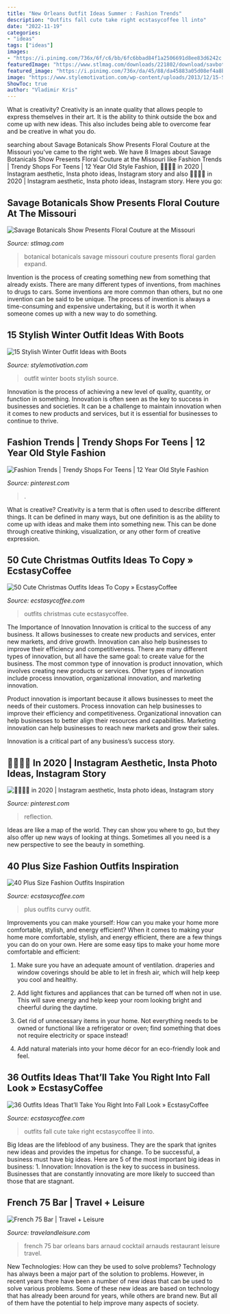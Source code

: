 ```yaml
---
title: "New Orleans Outfit Ideas Summer : Fashion Trends"
description: "Outfits fall cute take right ecstasycoffee ll into"
date: "2022-11-19"
categories:
- "ideas"
tags: ["ideas"]
images:
- "https://i.pinimg.com/736x/6f/c6/bb/6fc6bbad84f1a2506691d8ee83d6242c.jpg"
featuredImage: "https://www.stlmag.com/downloads/221802/download/savbot2-001.jpg?cb=4db6b7dd0f15dd26edc2d685e83ffc22"
featured_image: "https://i.pinimg.com/736x/da/45/88/da45883a05d08ef4a8b391bbd33c9ba3.jpg"
image: "https://www.stylemotivation.com/wp-content/uploads/2013/12/15-Stylish-Winter-Outfit-Ideas-with-Boots-9.jpg"
ShowToc: true
author: "Vladimir Kris"
---
```



What is creativity?
Creativity is an innate quality that allows people to express themselves in their art. It is the ability to think outside the box and come up with new ideas. This also includes being able to overcome fear and be creative in what you do.

	

		
searching about Savage Botanicals Show Presents Floral Couture at the Missouri you've came to the right web. We have 8 Images about Savage Botanicals Show Presents Floral Couture at the Missouri like Fashion Trends | Trendy Shops For Teens | 12 Year Old Style Fashion, 💌👼🏻🏹 in 2020 | Instagram aesthetic, Insta photo ideas, Instagram story and also 💌👼🏻🏹 in 2020 | Instagram aesthetic, Insta photo ideas, Instagram story. Here you go:
		
    
## Savage Botanicals Show Presents Floral Couture At The Missouri

<img loading=lazy src="https://www.stlmag.com/downloads/221802/download/savbot2-001.jpg?cb=4db6b7dd0f15dd26edc2d685e83ffc22" onerror="this.onerror=null;this.src='https://tse2.mm.bing.net/th?id=OIP.my9TAwDA31WaliTx1G2EIAHaKf&amp;pid=15.1';" alt="Savage Botanicals Show Presents Floral Couture at the Missouri">

_Source: stlmag.com_

>botanical botanicals savage missouri couture presents floral garden expand. 

	

Invention is the process of creating something new from something that already exists. There are many different types of inventions, from machines to drugs to cars. Some inventions are more common than others, but no one invention can be said to be unique. The process of invention is always a time-consuming and expensive undertaking, but it is worth it when someone comes up with a new way to do something.

    
## 15 Stylish Winter Outfit Ideas With Boots

<img loading=lazy src="https://www.stylemotivation.com/wp-content/uploads/2013/12/15-Stylish-Winter-Outfit-Ideas-with-Boots-9.jpg" onerror="this.onerror=null;this.src='https://tse2.mm.bing.net/th?id=OIP.IHaSKZ5FEosfSpbUZRF25gHaK3&amp;pid=15.1';" alt="15 Stylish Winter Outfit Ideas with Boots">

_Source: stylemotivation.com_

>outfit winter boots stylish source. 

	

Innovation is the process of achieving a new level of quality, quantity, or function in something. Innovation is often seen as the key to success in businesses and societies. It can be a challenge to maintain innovation when it comes to new products and services, but it is essential for businesses to continue to thrive.

    
## Fashion Trends | Trendy Shops For Teens | 12 Year Old Style Fashion

<img loading=lazy src="https://i.pinimg.com/736x/da/45/88/da45883a05d08ef4a8b391bbd33c9ba3.jpg" onerror="this.onerror=null;this.src='https://tse1.mm.bing.net/th?id=OIP.mPY2Uv0o3zq_WSV3220mmgHaMP&amp;pid=15.1';" alt="Fashion Trends | Trendy Shops For Teens | 12 Year Old Style Fashion">

_Source: pinterest.com_

>. 

	

What is creative?
Creativity is a term that is often used to describe different things. It can be defined in many ways, but one definition is as the ability to come up with ideas and make them into something new. This can be done through creative thinking, visualization, or any other form of creative expression.

    
## 50 Cute Christmas Outfits Ideas To Copy » EcstasyCoffee

<img loading=lazy src="https://i2.wp.com/www.ecstasycoffee.com/wp-content/uploads/2016/10/Cute-Christmas-outfits-3.jpg" onerror="this.onerror=null;this.src='https://tse3.mm.bing.net/th?id=OIP.couU-CKWsDaHsnvgBJCESQHaK7&amp;pid=15.1';" alt="50 Cute Christmas Outfits Ideas To Copy » EcstasyCoffee">

_Source: ecstasycoffee.com_

>outfits christmas cute ecstasycoffee. 

	

The Importance of Innovation
Innovation is critical to the success of any business. It allows businesses to create new products and services, enter new markets, and drive growth. Innovation can also help businesses to improve their efficiency and competitiveness.
There are many different types of innovation, but all have the same goal: to create value for the business. The most common type of innovation is product innovation, which involves creating new products or services. Other types of innovation include process innovation, organizational innovation, and marketing innovation.

Product innovation is important because it allows businesses to meet the needs of their customers. Process innovation can help businesses to improve their efficiency and competitiveness. Organizational innovation can help businesses to better align their resources and capabilities. Marketing innovation can help businesses to reach new markets and grow their sales.

Innovation is a critical part of any business’s success story.

    
## 💌👼🏻🏹 In 2020 | Instagram Aesthetic, Insta Photo Ideas, Instagram Story

<img loading=lazy src="https://i.pinimg.com/736x/6f/c6/bb/6fc6bbad84f1a2506691d8ee83d6242c.jpg" onerror="this.onerror=null;this.src='https://tse4.mm.bing.net/th?id=OIP.5Lx_5Hvt5p4dsdI43SFHqgHaNL&amp;pid=15.1';" alt="💌👼🏻🏹 in 2020 | Instagram aesthetic, Insta photo ideas, Instagram story">

_Source: pinterest.com_

>reflection. 

	

Ideas are like a map of the world. They can show you where to go, but they also offer up new ways of looking at things. Sometimes all you need is a new perspective to see the beauty in something.

    
## 40 Plus Size Fashion Outfits Inspiration

<img loading=lazy src="https://www.ecstasycoffee.com/wp-content/uploads/2016/10/Curvy-Women-Fashion-Outfits-52-1.jpg" onerror="this.onerror=null;this.src='https://tse2.mm.bing.net/th?id=OIP.Wa1f_S9Y7NQpKfUh-Dnd2AHaLH&amp;pid=15.1';" alt="40 Plus Size Fashion Outfits Inspiration">

_Source: ecstasycoffee.com_

>plus outfits curvy outfit. 

	

Improvements you can make yourself: How can you make your home more comfortable, stylish, and energy efficient?
When it comes to making your home more comfortable, stylish, and energy efficient, there are a few things you can do on your own. Here are some easy tips to make your home more comfortable and efficient: 
1. Make sure you have an adequate amount of ventilation. draperies and window coverings should be able to let in fresh air, which will help keep you cool and healthy.

2. Add light fixtures and appliances that can be turned off when not in use. This will save energy and help keep your room looking bright and cheerful during the daytime.

3. Get rid of unnecessary items in your home. Not everything needs to be owned or functional like a refrigerator or oven; find something that does not require electricity or space instead!

4. Add natural materials into your home décor for an eco-friendly look and feel.

    
## 36 Outfits Ideas That’ll Take You Right Into Fall Look » EcstasyCoffee

<img loading=lazy src="https://i0.wp.com/www.ecstasycoffee.com/wp-content/uploads/2016/11/Cute-Outfits-For-Fall4.jpg?resize=600%2C899" onerror="this.onerror=null;this.src='https://tse1.mm.bing.net/th?id=OIP.aQrveOTGbPw4_3ahATsbZAHaLG&amp;pid=15.1';" alt="36 Outfits Ideas That’ll Take You Right Into Fall Look » EcstasyCoffee">

_Source: ecstasycoffee.com_

>outfits fall cute take right ecstasycoffee ll into. 

	

Big Ideas are the lifeblood of any business. They are the spark that ignites new ideas and provides the impetus for change. To be successful, a business must have big ideas. Here are 5 of the most important big ideas in business: 1. Innovation: Innovation is the key to success in business. Businesses that are constantly innovating are more likely to succeed than those that are stagnant. 
    
## French 75 Bar | Travel + Leisure

<img loading=lazy src="http://cdn-image.travelandleisure.com/sites/default/files/styles/1600x1000/public/1461175383/french-75-bar-new-orleans-no0416.jpg?itok=oh7UqnPd" onerror="this.onerror=null;this.src='https://tse1.mm.bing.net/th?id=OIP.1sXJ4Pjkx08QcnbW_L-9ngHaEo&amp;pid=15.1';" alt="French 75 Bar | Travel + Leisure">

_Source: travelandleisure.com_

>french 75 bar orleans bars arnaud cocktail arnauds restaurant leisure travel. 

	

New Technologies: How can they be used to solve problems?
Technology has always been a major part of the solution to problems. However, in recent years there have been a number of new ideas that can be used to solve various problems. Some of these new ideas are based on technology that has already been around for years, while others are brand new. But all of them have the potential to help improve many aspects of society.

